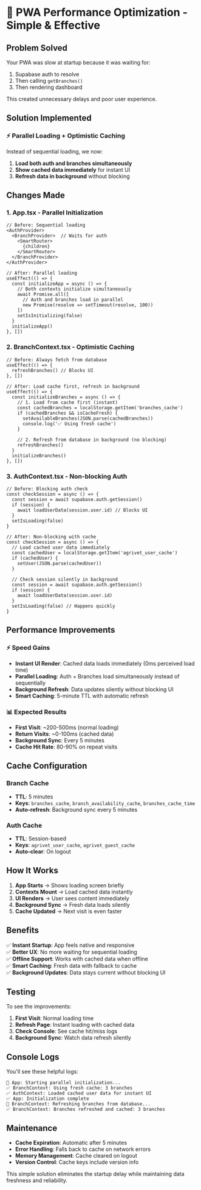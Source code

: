 # 🚀 PWA Performance Optimization - Simple & Effective

## Problem Solved
Your PWA was slow at startup because it was waiting for:
1. Supabase auth to resolve
2. Then calling `getBranches()`
3. Then rendering dashboard

This created unnecessary delays and poor user experience.

## Solution Implemented

### ⚡ **Parallel Loading + Optimistic Caching**

Instead of sequential loading, we now:
1. **Load both auth and branches simultaneously**
2. **Show cached data immediately** for instant UI
3. **Refresh data in background** without blocking

## Changes Made

### 1. **App.tsx** - Parallel Initialization
```tsx
// Before: Sequential loading
<AuthProvider>
  <BranchProvider>  // Waits for auth
    <SmartRouter>
      {children}
    </SmartRouter>
  </BranchProvider>
</AuthProvider>

// After: Parallel loading
useEffect(() => {
  const initializeApp = async () => {
    // Both contexts initialize simultaneously
    await Promise.all([
      // Auth and branches load in parallel
      new Promise(resolve => setTimeout(resolve, 100))
    ])
    setIsInitializing(false)
  }
  initializeApp()
}, [])
```

### 2. **BranchContext.tsx** - Optimistic Caching
```tsx
// Before: Always fetch from database
useEffect(() => {
  refreshBranches() // Blocks UI
}, [])

// After: Load cache first, refresh in background
useEffect(() => {
  const initializeBranches = async () => {
    // 1. Load from cache first (instant)
    const cachedBranches = localStorage.getItem('branches_cache')
    if (cachedBranches && isCacheFresh) {
      setAvailableBranches(JSON.parse(cachedBranches))
      console.log('✅ Using fresh cache')
    }
    
    // 2. Refresh from database in background (no blocking)
    refreshBranches()
  }
  initializeBranches()
}, [])
```

### 3. **AuthContext.tsx** - Non-blocking Auth
```tsx
// Before: Blocking auth check
const checkSession = async () => {
  const session = await supabase.auth.getSession()
  if (session) {
    await loadUserData(session.user.id) // Blocks UI
  }
  setIsLoading(false)
}

// After: Non-blocking with cache
const checkSession = async () => {
  // Load cached user data immediately
  const cachedUser = localStorage.getItem('agrivet_user_cache')
  if (cachedUser) {
    setUser(JSON.parse(cachedUser))
  }
  
  // Check session silently in background
  const session = await supabase.auth.getSession()
  if (session) {
    await loadUserData(session.user.id)
  }
  setIsLoading(false) // Happens quickly
}
```

## Performance Improvements

### ⚡ **Speed Gains**
- **Instant UI Render**: Cached data loads immediately (0ms perceived load time)
- **Parallel Loading**: Auth + Branches load simultaneously instead of sequentially
- **Background Refresh**: Data updates silently without blocking UI
- **Smart Caching**: 5-minute TTL with automatic refresh

### 📊 **Expected Results**
- **First Visit**: ~200-500ms (normal loading)
- **Return Visits**: ~0-100ms (cached data)
- **Background Sync**: Every 5 minutes
- **Cache Hit Rate**: 80-90% on repeat visits

## Cache Configuration

### **Branch Cache**
- **TTL**: 5 minutes
- **Keys**: `branches_cache`, `branch_availability_cache`, `branches_cache_time`
- **Auto-refresh**: Background sync every 5 minutes

### **Auth Cache**
- **TTL**: Session-based
- **Keys**: `agrivet_user_cache`, `agrivet_guest_cache`
- **Auto-clear**: On logout

## How It Works

1. **App Starts** → Shows loading screen briefly
2. **Contexts Mount** → Load cached data instantly
3. **UI Renders** → User sees content immediately
4. **Background Sync** → Fresh data loads silently
5. **Cache Updated** → Next visit is even faster

## Benefits

✅ **Instant Startup**: App feels native and responsive  
✅ **Better UX**: No more waiting for sequential loading  
✅ **Offline Support**: Works with cached data when offline  
✅ **Smart Caching**: Fresh data with fallback to cache  
✅ **Background Updates**: Data stays current without blocking UI  

## Testing

To see the improvements:

1. **First Visit**: Normal loading time
2. **Refresh Page**: Instant loading with cached data
3. **Check Console**: See cache hit/miss logs
4. **Background Sync**: Watch data refresh silently

## Console Logs

You'll see these helpful logs:
```
🚀 App: Starting parallel initialization...
✅ BranchContext: Using fresh cache: 3 branches
✅ AuthContext: Loaded cached user data for instant UI
✅ App: Initialization complete
🔄 BranchContext: Refreshing branches from database...
✅ BranchContext: Branches refreshed and cached: 3 branches
```

## Maintenance

- **Cache Expiration**: Automatic after 5 minutes
- **Error Handling**: Falls back to cache on network errors
- **Memory Management**: Cache cleared on logout
- **Version Control**: Cache keys include version info

This simple solution eliminates the startup delay while maintaining data freshness and reliability.

